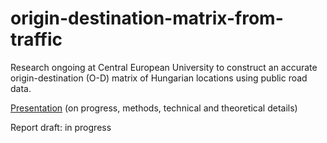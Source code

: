 # origin-destination-matrix-from-traffic
 Research ongoing at Central European University to construct an accurate origin-destination (O-D) matrix of Hungarian locations using public road data.


[Presentation](https://view.officeapps.live.com/op/view.aspx?src=https%3A%2F%2Fraw.githubusercontent.com%2Fme9hanics%2Forigin-destination-matrix-from-traffic%2Fmain%2FProcess_0623.pptx&wdOrigin=BROWSELINK) (on progress, methods, technical and theoretical details)

Report draft: in progress

